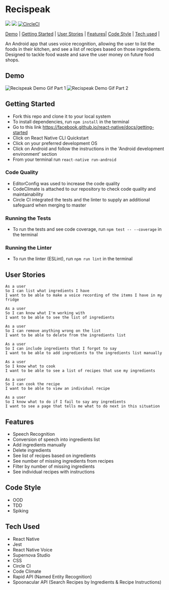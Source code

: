 # Recispeak

<a href="https://codeclimate.com/github/dbacall/Speakipe/maintainability"><img src="https://api.codeclimate.com/v1/badges/e15ffaeec6a3a2d033c8/maintainability" /></a> <a href="https://codeclimate.com/github/dbacall/Speakipe/test_coverage"><img src="https://api.codeclimate.com/v1/badges/e15ffaeec6a3a2d033c8/test_coverage" /></a> [![CircleCI](https://circleci.com/gh/dbacall/Speakipe.svg?style=svg)](https://circleci.com/gh/dbacall/Speakipe)

[Demo](#demo) | [Getting Started](#getting-started) | [User Stories](#user-stories) | [Features](#features)| [Code Style](#code-style) | [Tech used](#tech-used) | 

An Android app that uses voice recognition, allowing the user to list the foods in their kitchen, and see a list of recipes based on those ingredients. Designed to tackle food waste and save the user money on future food shops.

## Demo

![Recispeak Demo Gif Part 1](https://media.giphy.com/media/UqwnCxy5mrlxqemZ6R/giphy.gif) ![Recispeak Demo Gif Part 2](https://media.giphy.com/media/iDb59vn7ORd8NwBxUX/giphy.gif)

## Getting Started

- Fork this repo and clone it to your local system
- To install dependencies, run ```npm install``` in the terminal
- Go to this link https://facebook.github.io/react-native/docs/getting-started
- Click on React Native CLI Quickstart
- Click on your preferred development OS
- Click on Android and follow the instructions in the 'Android development environment' section
- From your terminal run `react-native run-android`
  
### Code Quality

- EditorConfig was used to increase the code quality
- CodeClimate is attached to our repository to check code quality and maintainability
- Circle CI integrated the tests and the linter to supply an additional safeguard when merging to master

### Running the Tests

- To run the tests and see code coverage, run ```npm test -- --coverage``` in the terminal

### Running the Linter

- To run the linter (ESLint), run ```npm run lint``` in the terminal

## User Stories

```
As a user
So I can list what ingredients I have
I want to be able to make a voice recording of the items I have in my fridge
```
```
As a user
So I can know what I'm working with
I want to be able to see the list of ingredients
```
```
As a user
So I can remove anything wrong on the list
I want to be able to delete from the ingredients list
```
```
As a user
So I can include ingredients that I forgot to say
I want to be able to add ingredients to the ingredients list manually
```
```
As a user
So I know what to cook
I want to be able to see a list of recipes that use my ingredients
```
```
As a user
So I can cook the recipe
I want to be able to view an individual recipe
```
```
As a user
So I know what to do if I fail to say any ingredients
I want to see a page that tells me what to do next in this situation
```

## Features

- Speech Recognition
- Conversion of speech into ingredients list
- Add ingredients manually
- Delete ingredients
- See list of recipes based on ingredients
- See number of missing ingredients from recipes
- Filter by number of missing ingredients
- See individual recipes with instructions

## Code Style

- OOD
- TDD
- Spiking

## Tech Used

- React Native
- Jest
- React Native Voice
- Supernova Studio
- CSS
- Circle CI
- Code Climate
- Rapid API (Named Entity Recognition)
- Spoonacular API (Search Recipes by Ingredients & Recipe Instructions)
